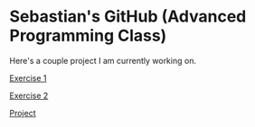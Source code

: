 # Sebastian's GitHub (Advanced Programming Class)

Here's a couple project I am currently working on.

[Exercise 1](ex1)

[Exercise 2](ex2)

[Project](https://sebmontenegro.github.io/ChicagoPD/)
